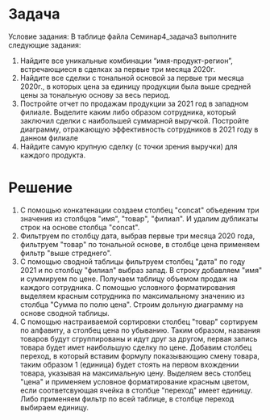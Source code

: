 # Задача
Условие задания:
В таблице файла Семинар4_задача3 выполните следующие задания:
1. Найдите все уникальные комбинации “имя-продукт-регион”, встречающиеся в сделках за первые три месяца
2020г.
2. Найдите все сделки с тональной основой за первые три месяца 2020г., в которых цена за единицу продукции
была выше средней цены за тональную основу за весь период.
3. Постройте отчет по продажам продукции за 2021 год в западном филиале. Выделите каким либо образом
сотрудника, который заключил сделки с наибольшей суммарной выручкой. Постройте диаграмму, отражающую
эффективность сотрудников в 2021 году в данном филиале
4. Найдите самую крупную сделку (с точки зрения выручки) для каждого продукта.
# Решение
1. С помощью конкатенации создаем столбец "concat" объеденим три значения из столбцов "имя", "товар", "филиал". И удалим дубликаты строк на основе столбца "concat".
2. Фильтруем по столбцу дата, выбрав первые три месяца 2020 года, фильтруем "товар" по тональной основе, в столбце цена применяем фильтр "выше стреднего".
3. С помощью сводной таблицы фильтруем столбец "дата" по году 2021 и по столбцу "филиал" выбраз запад. В строку добавляем "имя" и суммируем по цене. Получаем таблицу объемом продаж на каждого сотрудника. С помощью условного форматирования выделяем красным сотрудника по максимальному значению из столбца "Сумма по полю цена". Строим дольную диаграмму на основе сводной таблицы.
4. С помощью настраиваемой сортировки столбец "товар" сортируем по алфавиту, а столбец цена по убыванию. Таким образом, названия товаров будут сгруппированы и идут друг за другом, первая запись товара будет имет наибольшую сделку по цене. Добавим столбец переход, в который вставим формулу показывающию смену товара, таким образом 1 (единица) будет стоять на первом вхождении товара, указывая на максимальную цену. Выделяем весь столбец "цена" и применяем условное форматирование красным цветом, если соответсвующая ячейка в столбце "переход" имеет единицу. Либо применяем фильтр по всей таблице, в столбце переход выбираем единицу.